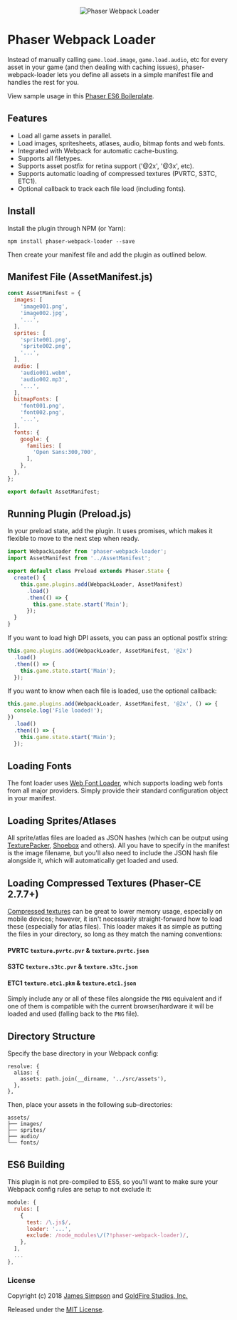 <p align="center">
  <img src="https://s3.amazonaws.com/howler.js/phaser-webpack-loader.png" alt="Phaser Webpack Loader">
</p>

# Phaser Webpack Loader
Instead of manually calling `game.load.image`, `game.load.audio`, etc for every asset in your game (and then dealing with caching issues), phaser-webpack-loader lets you define all assets in a simple manifest file and handles the rest for you.

View sample usage in this [Phaser ES6 Boilerplate](https://github.com/goldfire/phaser-boilerplate).

## Features

* Load all game assets in parallel.
* Load images, spritesheets, atlases, audio, bitmap fonts and web fonts.
* Integrated with Webpack for automatic cache-busting.
* Supports all filetypes.
* Supports asset postfix for retina support ('@2x', '@3x', etc).
* Supports automatic loading of compressed textures (PVRTC, S3TC, ETC1).
* Optional callback to track each file load (including fonts).

## Install

Install the plugin through NPM (or Yarn):

```
npm install phaser-webpack-loader --save
```

Then create your manifest file and add the plugin as outlined below.

## Manifest File (AssetManifest.js)

```javascript
const AssetManifest = {
  images: [
    'image001.png',
    'image002.jpg',
    '...',
  ],
  sprites: [
    'sprite001.png',
    'sprite002.png',
    '...',
  ],
  audio: [
    'audio001.webm',
    'audio002.mp3',
    '...',
  ],
  bitmapFonts: [
    'font001.png',
    'font002.png',
    '...',
  ],
  fonts: {
    google: {
      families: [
        'Open Sans:300,700',
      ],
    },
  },
};

export default AssetManifest;
```

## Running Plugin (Preload.js)

In your preload state, add the plugin. It uses promises, which makes it flexible to move to the next step when ready.

```javascript
import WebpackLoader from 'phaser-webpack-loader';
import AssetManifest from '../AssetManifest';

export default class Preload extends Phaser.State {
  create() {
    this.game.plugins.add(WebpackLoader, AssetManifest)
      .load()
      .then(() => {
        this.game.state.start('Main');
      });
  }
}
```

If you want to load high DPI assets, you can pass an optional postfix string:

```javascript
this.game.plugins.add(WebpackLoader, AssetManifest, '@2x')
  .load()
  .then(() => {
    this.game.state.start('Main');
  });
```

If you want to know when each file is loaded, use the optional callback:

```javascript
this.game.plugins.add(WebpackLoader, AssetManifest, '@2x', () => {
  console.log('File loaded!');
})
  .load()
  .then(() => {
    this.game.state.start('Main');
  });
```

## Loading Fonts

The font loader uses [Web Font Loader](https://github.com/typekit/webfontloader), which supports loading web fonts from all major providers. Simply provide their standard configuration object in your manifest.

## Loading Sprites/Atlases

All sprite/atlas files are loaded as JSON hashes (which can be output using [TexturePacker](https://www.codeandweb.com/texturepacker), [Shoebox](http://renderhjs.net/shoebox/) and others). All you have to specify in the manifest is the image filename, but you'll also need to include the JSON hash file alongside it, which will automatically get loaded and used.

## Loading Compressed Textures (Phaser-CE 2.7.7+)

[Compressed textures](https://phaser.io/tutorials/advanced-rendering-tutorial/part6) can be great to lower memory usage, especially on mobile devices; however, it isn't necessarily straight-forward how to load these (especially for atlas files). This loader makes it as simple as putting the files in your directory, so long as they match the naming conventions:

#### PVRTC `texture.pvrtc.pvr` & `texture.pvrtc.json`
#### S3TC `texture.s3tc.pvr` & `texture.s3tc.json`
#### ETC1 `texture.etc1.pkm` & `texture.etc1.json`

Simply include any or all of these files alongside the `PNG` equivalent and if one of them is compatible with the current browser/hardware it will be loaded and used (falling back to the `PNG` file).

## Directory Structure

Specify the base directory in your Webpack config:

```
resolve: {
  alias: {
    assets: path.join(__dirname, '../src/assets'),
  },
},
```

Then, place your assets in the following sub-directories:

```
assets/
├── images/
├── sprites/
├── audio/
└── fonts/
```

## ES6 Building

This plugin is not pre-compiled to ES5, so you'll want to make sure your Webpack config rules are setup to not exclude it:

```javascript
module: {
  rules: [
    {
      test: /\.js$/,
      loader: '...',
      exclude: /node_modules\/(?!phaser-webpack-loader)/,
    },
  ],
  ...
},
```

### License

Copyright (c) 2018 [James Simpson](https://twitter.com/GoldFireStudios) and [GoldFire Studios, Inc.](http://goldfirestudios.com)

Released under the [MIT License](https://github.com/goldfire/phaser-webpack-loader/blob/master/LICENSE.md).